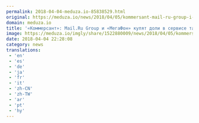 ```yaml
---
permalink: 2018-04-04-meduza.io-85838529.html
original: https://meduza.io/news/2018/04/05/kommersant-mail-ru-group-i-megafon-kupyat-doli-v-servise-taksi-citymobil
domain: meduza.io
title: '«Коммерсант»: Mail.Ru Group и «МегаФон» купят доли в сервисе такси CityMobil'
image: https://meduza.io/imgly/share/1522880009/news/2018/04/05/kommersant-mail-ru-group-i-megafon-kupyat-doli-v-servise-taksi-citymobil
date: 2018-04-04 22:28:08
category: news
translations: 
 - 'en'
 - 'es'
 - 'de'
 - 'ja'
 - 'fr'
 - 'it'
 - 'zh-CN'
 - 'zh-TW'
 - 'ar'
 - 'pt'
 - 'hy'
---
```


